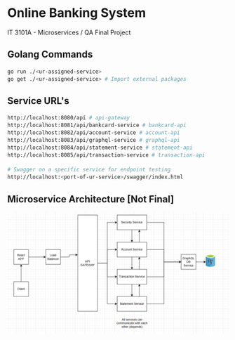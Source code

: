 # Online Banking System
IT 3101A - Microservices / QA Final Project

## Golang Commands

   ```bash
   go run ./<ur-assigned-service> 
   go get ./<ur-assigned-service> # Import external packages
   ```

## Service URL's
   ```bash
   http://localhost:8080/api # api-gateway 
   http://localhost:8081/api/bankcard-service # bankcard-api 
   http://localhost:8082/api/account-service # account-api
   http://localhost:8083/api/graphql-service # graphql-api 
   http://localhost:8084/api/statement-service # statement-api 
   http://localhost:8085/api/transaction-service # transaction-api 
   
   # Swagger on a specific service for endpoint testing
   http://localhost:<port-of-ur-service>/swagger/index.html
   ```

## Microservice Architecture [Not Final]
![alt text](image-1.png)